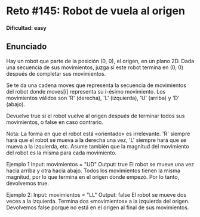 # Reto #145: Robot de vuela al origen

#### Dificultad: easy

## Enunciado

Hay un robot que parte de la posición (0, 0), el origen, en un plano 2D. Dada una secuencia de sus movimientos, juzga si este robot termina en (0, 0) después de completar sus movimientos.

Se te da una cadena moves que representa la secuencia de movimientos del robot donde moves[i] representa su i-ésimo movimiento. Los movimientos válidos son 'R' (derecha), 'L' (izquierda), 'U' (arriba) y 'D' (abajo).

Devuelve true si el robot vuelve al origen después de terminar todos sus movimientos, o false en caso contrario.

Nota: La forma en que el robot está «orientado» es irrelevante. 'R' siempre hará que el robot se mueva a la derecha una vez, 'L' siempre hará que se mueva a la izquierda, etc. Asume también que la magnitud del movimiento del robot es la misma para cada movimiento.

Ejemplo 1
Input: movimientos = "UD"
Output: true
El robot se mueve una vez hacia arriba y otra hacia abajo. Todos los movimientos tienen la misma magnitud, por lo que termina en el origen donde empezó. Por lo tanto, devolvemos true.

Ejemplo 2:
Input: movimientos = "LL"
Output: false
El robot se mueve dos veces a la izquierda. Termina dos «movimientos» a la izquierda del origen. Devolvemos false porque no está en el origen al final de sus movimientos.
